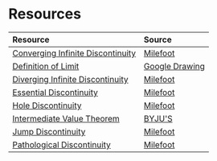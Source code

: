 # Resources
|Resource|Source|
|:---|:---|
|[Converging Infinite Discontinuity](https://github.com/zoewong12/Physical-Sciences/blob/main/resources/Converging%20Infinite%20Discontinuity.gif)|[Milefoot](http://www.milefoot.com/math/calculus/limits/Continuity06.htm)|
|[Definition of Limit](https://github.com/zoewong12/Physical-Sciences/blob/main/resources/Definition%20of%20Limit.png)|[Google Drawing](https://docs.google.com/drawings/d/1xttycE7W0VrPjKh-ZIeE9dpshJO4UlTLJ0I3RT5H1-I/edit)|
|[Diverging Infinite Discontinuity](https://github.com/zoewong12/Physical-Sciences/blob/main/resources/Diverging%20Infinite%20Discontinuity.gif)|[Milefoot](http://www.milefoot.com/math/calculus/limits/Continuity06.htm)|
|[Essential Discontinuity](https://github.com/zoewong12/Physical-Sciences/blob/main/resources/Essential%20Discontinuity.gif)|[Milefoot](http://www.milefoot.com/math/calculus/limits/Continuity06.htm)|
|[Hole Discontinuity](https://github.com/zoewong12/Physical-Sciences/blob/main/resources/Hole%20Discontinuity.gif)|[Milefoot](http://www.milefoot.com/math/calculus/limits/Continuity06.htm)|
|[Intermediate Value Theorem](https://github.com/zoewong12/Physical-Sciences/blob/main/resources/Intermediate%20Value%20Theorem.png)|[BYJU'S](https://byjus.com/maths/intermediate-value-theorem/)|
|[Jump Discontinuity](https://github.com/zoewong12/Physical-Sciences/blob/main/resources/Jump%20Discontinuity.gif)|[Milefoot](http://www.milefoot.com/math/calculus/limits/Continuity06.htm)|
|[Pathological Discontinuity](https://github.com/zoewong12/Physical-Sciences/blob/main/resources/Pathological%20Discontinuity.gif)|[Milefoot](http://www.milefoot.com/math/calculus/limits/Continuity06.htm)|
